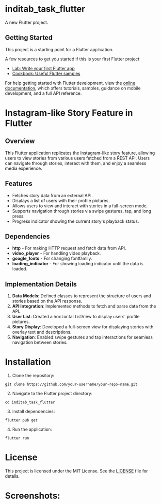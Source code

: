 # inditab_task_flutter

A new Flutter project.

## Getting Started

This project is a starting point for a Flutter application.

A few resources to get you started if this is your first Flutter project:

- [Lab: Write your first Flutter app](https://docs.flutter.dev/get-started/codelab)
- [Cookbook: Useful Flutter samples](https://docs.flutter.dev/cookbook)

For help getting started with Flutter development, view the
[online documentation](https://docs.flutter.dev/), which offers tutorials,
samples, guidance on mobile development, and a full API reference.

# Instagram-like Story Feature in Flutter

## Overview

This Flutter application replicates the Instagram-like story feature, allowing users to view stories from various users fetched from a REST API. Users can navigate through stories, interact with them, and enjoy a seamless media experience.

## Features

- Fetches story data from an external API.
- Displays a list of users with their profile pictures.
- Allows users to view and interact with stories in a full-screen mode.
- Supports navigation through stories via swipe gestures, tap, and long press.
- Progress indicator showing the current story's playback status.

## Dependencies
- **http** - For making HTTP request and fetch data from API.
- **video_player** - For handling video playback.
- **google_fonts** - For changing fontfamily.
- **loading_indicator** - For showing loading indicator until the data is loaded.

## Implementation Details
1. **Data Models**: Defined classes to represent the structure of users and stories based on the API response.
2. **API Integration**: Implemented methods to fetch and parse data from the API.
3. **User List**: Created a horizontal ListView to display users' profile pictures.
4. **Story Display**: Developed a full-screen view for displaying stories with overlay text and descriptions.
5. **Navigation**: Enabled swipe gestures and tap interactions for seamless navigation between stories.

# Installation
1. Clone the repository:
```
git clone https://github.com/your-username/your-repo-name.git
```
2. Navigate to the Flutter project directory:
```
cd inditab_task_flutter
```
3. Install dependencies:
```
flutter pub get
```
4. Run the application:
```
flutter run
```

# License
This project is licensed under the MIT License. See the [LICENSE](https://opensource.org/license/mit) file for details.



# Screenshots:


